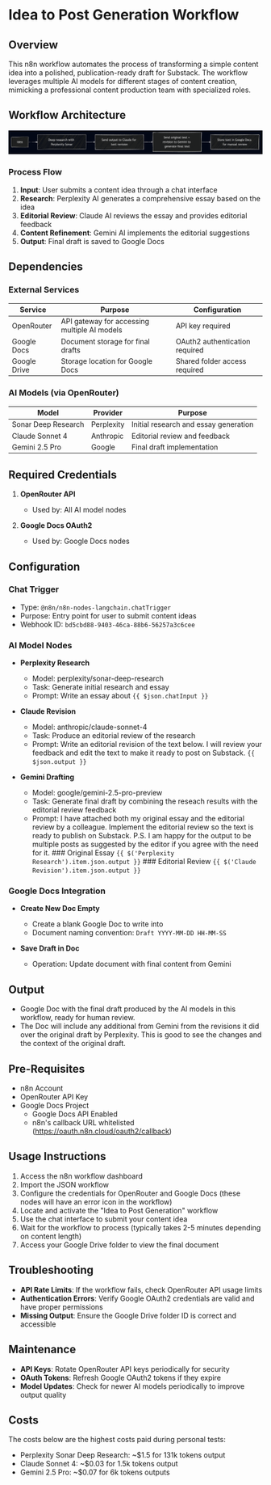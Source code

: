 # Idea to Post Generation Workflow

## Overview

This n8n workflow automates the process of transforming a simple content idea into a polished, publication-ready draft for Substack. The workflow leverages multiple AI models for different stages of content creation, mimicking a professional content production team with specialized roles.

## Workflow Architecture

![Workflow Diagram](workflow.png)

### Process Flow

1. **Input**: User submits a content idea through a chat interface
2. **Research**: Perplexity AI generates a comprehensive essay based on the idea
3. **Editorial Review**: Claude AI reviews the essay and provides editorial feedback
4. **Content Refinement**: Gemini AI implements the editorial suggestions
5. **Output**: Final draft is saved to Google Docs

## Dependencies

### External Services

| Service | Purpose | Configuration |
|---------|---------|---------------|
| OpenRouter | API gateway for accessing multiple AI models | API key required |
| Google Docs | Document storage for final drafts | OAuth2 authentication required |
| Google Drive | Storage location for Google Docs | Shared folder access required |

### AI Models (via OpenRouter)

| Model | Provider | Purpose |
|-------|----------|---------|
| Sonar Deep Research | Perplexity | Initial research and essay generation |
| Claude Sonnet 4 | Anthropic | Editorial review and feedback |
| Gemini 2.5 Pro | Google | Final draft implementation |

## Required Credentials

1. **OpenRouter API**
   - Used by: All AI model nodes

2. **Google Docs OAuth2**
   - Used by: Google Docs nodes

## Configuration

### Chat Trigger

- Type: `@n8n/n8n-nodes-langchain.chatTrigger`
- Purpose: Entry point for user to submit content ideas
- Webhook ID: `bd5cbd88-9403-46ca-88b6-56257a3c6cee`

### AI Model Nodes

- **Perplexity Research**
  - Model: perplexity/sonar-deep-research
  - Task: Generate initial research and essay
  - Prompt: Write an essay about `{{ $json.chatInput }}`

- **Claude Revision**
  - Model: anthropic/claude-sonnet-4
  - Task: Produce an editorial review of the research
  - Prompt: Write an editorial revision of the text below. I will review your feedback and edit the text to make it ready to post on Substack. `{{ $json.output }}`

- **Gemini Drafting**
  - Model: google/gemini-2.5-pro-preview
  - Task: Generate final draft by combining the reseach results with the editorial review feedback
  - Prompt: I have attached both my original essay and the editorial review by a colleague. Implement the editorial review so the text is ready to publish on Substack. P.S. I am happy for the output to be multiple posts as suggested by the editor if you agree with the need for it. ### Original Essay `{{ $('Perplexity Research').item.json.output }}` ### Editorial Review `{{ $('Claude Revision').item.json.output }}`

### Google Docs Integration

- **Create New Doc Empty**
  - Create a blank Google Doc to write into
  - Document naming convention: `Draft YYYY-MM-DD HH-MM-SS`

- **Save Draft in Doc**
  - Operation: Update document with final content from Gemini

## Output

- Google Doc with the final draft produced by the AI models in this workflow, ready for human review.
- The Doc will include any additional from Gemini from the revisions it did over the original draft by Perplexity. This is good to see the changes and the context of the original draft.

## Pre-Requisites
- n8n Account
- OpenRouter API Key
- Google Docs Project
    - Google Docs API Enabled
    - n8n's callback URL whitelisted (https://oauth.n8n.cloud/oauth2/callback)

## Usage Instructions

1. Access the n8n workflow dashboard
2. Import the JSON workflow
3. Configure the credentials for OpenRouter and Google Docs (these nodes will have an error icon in the workflow)
4. Locate and activate the "Idea to Post Generation" workflow
5. Use the chat interface to submit your content idea
6. Wait for the workflow to process (typically takes 2-5 minutes depending on content length)
7. Access your Google Drive folder to view the final document

## Troubleshooting

- **API Rate Limits**: If the workflow fails, check OpenRouter API usage limits
- **Authentication Errors**: Verify Google OAuth2 credentials are valid and have proper permissions
- **Missing Output**: Ensure the Google Drive folder ID is correct and accessible

## Maintenance

- **API Keys**: Rotate OpenRouter API keys periodically for security
- **OAuth Tokens**: Refresh Google OAuth2 tokens if they expire
- **Model Updates**: Check for newer AI models periodically to improve output quality

## Costs
The costs below are the highest costs paid during personal tests:

- Perplexity Sonar Deep Research: ~$1.5 for 131k tokens output
- Claude Sonnet 4: ~$0.03 for 1.5k tokens output
- Gemini 2.5 Pro: ~$0.07 for 6k tokens outputs